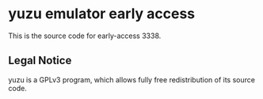 yuzu emulator early access
=============

This is the source code for early-access 3338.

## Legal Notice

yuzu is a GPLv3 program, which allows fully free redistribution of its source code.
